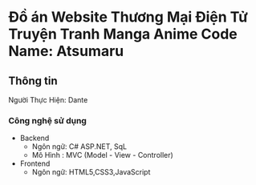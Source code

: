 # **Đồ án Website Thương Mại Điện Tử Truyện Tranh Manga Anime Code Name: Atsumaru**
## Thông tin
 Người Thực Hiện: Dante
### Công nghệ sử dụng
- Backend
    - Ngôn ngữ: C# ASP.NET, SqL
    - Mô Hình : MVC (Model - View - Controller)
- Frontend
    - Ngôn ngữ: HTML5,CSS3,JavaScript
